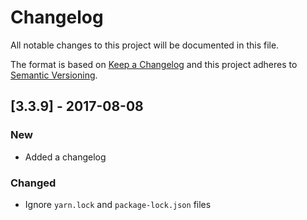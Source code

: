 # Changelog

All notable changes to this project will be documented in this file.

The format is based on [Keep a Changelog](http://keepachangelog.com/en/1.0.0/) and this project adheres to [Semantic Versioning](http://semver.org/spec/v2.0.0.html).

## [3.3.9] - 2017-08-08

### New

- Added a changelog

### Changed

- Ignore `yarn.lock` and `package-lock.json` files